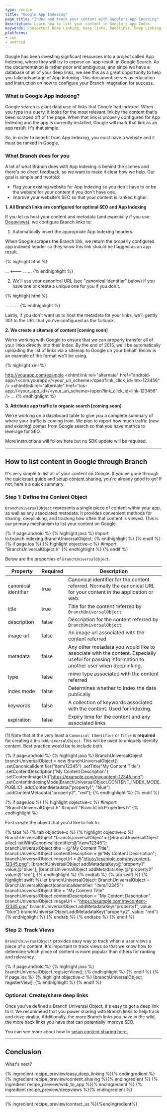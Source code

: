 ```yaml
---
type: recipe
title: "Google App Indexing"
page_title: "Index and track your content with Google's App Indexing"
description: Learn how to list your content in Google's App Index.
keywords: Contextual Deep Linking, Deep links, Deeplinks, Deep Linking, Deeplinking, Deferred Deep Linking, Deferred Deeplinking, iOS9, iOS 9, Apple Spotlight Search
platforms:
- ios
- android
---
```


Google has been investing signficant resources into a project called App Indexing, where they will try to expose an 'app result' in Google Search. As the documentation is rather poor and ambiguous, and since we have a database of all of your deep links, we see this as a great opportunity to help you take advantage of App Indexing. This document serves as education and instruction on how to configure your Branch integration for success.

### What is Google App Indexing?

Google search is giant database of links that Google had indexed. When you type in a query, it looks for the most relevant link by the content that's been scraped off of the page. When that link is properly configured for App Indexing and the app is currently installed, Google will mark that link as an app result. It's that simple.

So, in order to benefit from App Indexing, you must have a website and it must be ranked in Google.

### What Branch does for you

A lot of what Branch does with App Indexing is behind the scenes and there's no direct feedback, so we want to make it clear how we help. Our goal is simple and twofold:

- Flag your existing website for App Indexing so you don't have to *or* be the website for your content if you don't have one.
- Improve your website's SEO so that your content is ranked higher.

**1. All Branch links are configured for optimal SEO and App Indexing**

If you let us host your content and metadata (and especially if you use [Deepviews](https://dev.branch.io/recipes/deepviews/)), we configure Branch links to:

1) Automatically insert the appropriate App Indexing headers.

When Google scrapes the Branch link, we return the properly configured app indexed header so they know this link should be flagged as an app result.

{% highlight html %}
<html>
<head>
  ...
  <---
  <link rel="alternate" href="android-app://<com.yourapp>/<your_uri_scheme>/open?link_click_id=link-123456" />
  <link rel="alternate" href="ios-app://<your_app_id>/<your_uri_scheme>/open?link_click_id=link-123456" />
  ...
</head>
<body> … </body>
{% endhighlight %}

2) We'll use your canonical URL (see "canonical identifier" below) if you have one or create a unique one for you if you don't.

{% highlight html %}
<html>
<head>
  ...
  <link rel="canonical" href="http://yourapp.com/article/feburary/2014/123512" />
  ...
</head>
<body> … </body>
{% endhighlight %}

Lastly, if you don't want us to host the metadata for your links, we'll gently 301 to the URL that you've configured as the fallback.

**2. We create a sitemap of content [coming soon]**

We're working with Google to ensure that we can properly transfer all of your links directly into their index. By the end of 2015, we'll be automatically uploading the list of links via a sitemap to Google on your behalf. Below is an example of the format we'll be using.

{% highlight xml %}
<?xml version="1.0" encoding="UTF-8" ?>
<urlset xmlns="http://www.sitemaps.org/schemas/sitemap/0.9"
 xmlns:xhtml="http://www.w3.org/1999/xhtml">
<url>
  <loc>http://yourapp.com/example</loc>
  <xhtml:link rel="alternate" href="android-app://<com.yourapp>/<your_uri_scheme>/open?link_click_id=link-123456" />
  <xhtml:link rel="alternate" href="ios-app://<your_app_id>/<your_uri_scheme>/open?link_click_id=link-123456" />
...
</urlset>
{% endhighlight %}

**3. Attribute app traffic to organic search [coming soon]**

We're working on a dashboard table to give you a complete summary of where your traffic is coming from. We plan to report how much traffic (new and existing) comes from Google search so that you have metrics to leverage for SEO.

More instructions will follow here but no SDK update will be required.

-----

## How to list content in Google through Branch

It's very simple to list all of your content on Google. If you've gone through the [quickstart guide](https://dev.branch.io/recipes/quickstart_guide/) and [setup content sharing](https://dev.branch.io/recipes/content_sharing/), you're already good to go! If not, here's a quick summary.

### Step 1: Define the Content Object

`BranchUniversalObject` represents a single piece of content within your app, as well as any associated metadata. It provides convenient methods for sharing, deeplinking, and tracking how often that content is viewed. This is our primary mechanism to list your content on Google.

{% if page.android %}
{% highlight java %}
import io.branch.indexing.BranchUniversalObject;
{% endhighlight %}
{% endif %}
{% if page.ios %}
{% highlight objective-c %}
#import "BranchUniversalObject.h"
{% endhighlight %}
{% endif %}

Below are the properties of `BranchUniversalObject`.

| Property | Required | Description
| --- | --- | ---
| canonical identifier | true | Canonical identifier for the content referred. Normally the canonical URL for your content in the application or web.
| title | true | Title for the content referred by `BranchUniversalObject`
| description | false | Description for the content referred by `BranchUniversalObject`
| image url | false | An image url associated with the content referred
| metadata | false | Any other metadata you would like to associate with the content. Especially useful for passing information to another user when deeplinking.
| type | false | mime type associated with the content referred
| index mode | false | Determines whether to index the data publically
| keywords | false | A collection of keywords associated with the content. Used for indexing.
| expiration | false | Expiry time for the content and any associated links

[1] Note that at the very least a `Canonical Identifier` or `Title` is **required** for creating a `BranchUniversalObject`. This will be used to uniquely identify content. Best practice would be to include both.

{% if page.android %}
{% highlight java %}
 BranchUniversalObject branchUniversalObject = new BranchUniversalObject()
                .setCanonicalIdentifier("item/12345")
                .setTitle("My Content Title")
                .setContentDescription("My Content Description")
                .setContentImageUrl("https://example.com/mycontent-12345.png")
                .setContentIndexingMode(BranchUniversalObject.CONTENT_INDEX_MODE.PUBLIC)
                .addContentMetadata("property1", "blue")
                .addContentMetadata("property2", "red");
{% endhighlight %}
{% endif %}

{% if page.ios %}
{% highlight objective-c %}
#import "BranchUniversalObject.h"
#import "BranchLinkProperties.h"
{% endhighlight %}

First create the object that you'd like to link to:

{% tabs %}
{% tab objective-c %}
{% highlight objective-c %}
BranchUniversalObject *branchUniversalObject = [[BranchUniversalObject alloc] initWithCanonicalIdentifier:@"item/12345"];
branchUniversalObject.title = @"My Content Title";
branchUniversalObject.contentDescription = @"My Content Description";
branchUniversalObject.imageUrl = @"https://example.com/mycontent-12345.png";
[branchUniversalObject addMetadataKey:@"property1" value:@"blue"];
[branchUniversalObject addMetadataKey:@"property2" value:@"red"];
{% endhighlight %}
{% endtab %}
{% tab swift %}
{% highlight swift %}
let branchUniversalObject: BranchUniversalObject = BranchUniversalObject(canonicalIdentifier: "item/12345")
branchUniversalObject.title = "My Content Title"
branchUniversalObject.contentDescription = "My Content Description"
branchUniversalObject.imageUrl = "https://example.com/mycontent-12345.png"
branchUniversalObject.addMetadataKey("property1", value: "blue")
branchUniversalObject.addMetadataKey("property2", value: "red")
{% endhighlight %}
{% endtab %}
{% endtabs %}
{% endif %}

### Step 2: Track Views

`BranchUniversalObject` provides easy way to track when a user views a piece of a content. It's important to track views so that we know how to determine which piece of content is more popular than others for ranking and relevancy.

{% if page.android %}
{% highlight java %}
branchUniversalObject.registerView();
{% endhighlight %}
{% endif %}
{% if page.ios %}
{% highlight objective-c %}
[branchUniversalObject registerView];
{% endhighlight %}
{% endif %}

### Optional: Create/share deep links

Once you've defined a Branch Universal Object, it's easy to get a deep link to it. We recommend that you power sharing with Branch links to help track and drive virality. Additionally, the more Branch links you have in the wild, the more back links you have that can potentially improve SEO.

You can see more about how to [setup content sharing here.](https://dev.branch.io/recipes/content_sharing/)

-----

## Conclusion

What's next?

{% ingredient recipe_preview/easy_deep_linking %}{% endingredient %}
{% ingredient recipe_preview/content_sharing %}{% endingredient %}
{% ingredient recipe_preview/web_to_app %}{% endingredient %}
{% ingredient recipe_preview/deepviews %}{% endingredient %}

-----

{% ingredient recipe_preview/contact_us %}{%endingredient%}